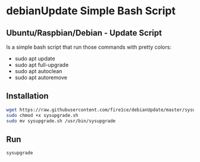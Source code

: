 # debianUpdate Simple Bash Script

## Ubuntu/Raspbian/Debian - Update Script

Is a simple bash script that run those commands with pretty colors:

-   sudo apt update
-   sudo apt full-upgrade
-   sudo apt autoclean
-   sudo apt autoremove

## Installation

```bash
wget https://raw.githubusercontent.com/fire1ce/debianUpdate/master/sysupgrade.sh
sudo chmod +x sysupgrade.sh
sudo mv sysupgrade.sh /usr/bin/sysupgrade
```

## Run

```bash
sysupgrade
```
